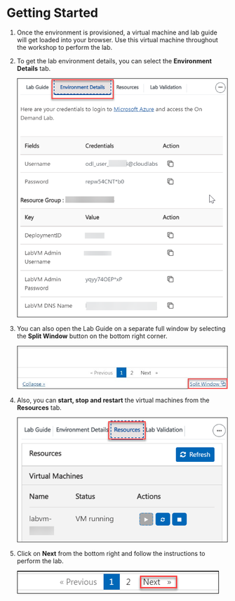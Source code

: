 # Getting Started

1. Once the environment is provisioned, a virtual machine and lab guide will get loaded into your browser. Use this virtual machine throughout the workshop to perform the lab.

1. To get the lab environment details, you can select the **Environment Details** tab.

     ![Picture1.](Linked_image_Files/pl-300-gettingstarted.png)
     

1. You can also open the Lab Guide on a separate full window by selecting the **Split Window** button on the bottom right corner.

    ![Picture1.](Linked_image_Files/image-200.png)    

1. Also, you can **start, stop and restart** the virtual machines from the **Resources** tab.

    ![Picture3.](Linked_image_Files/PL-300-resources.png)
    
1. Click on **Next** from the bottom right and follow the instructions to perform the lab.

      ![Picture4.](Linked_image_Files/PL-300-numbering.png)
  
